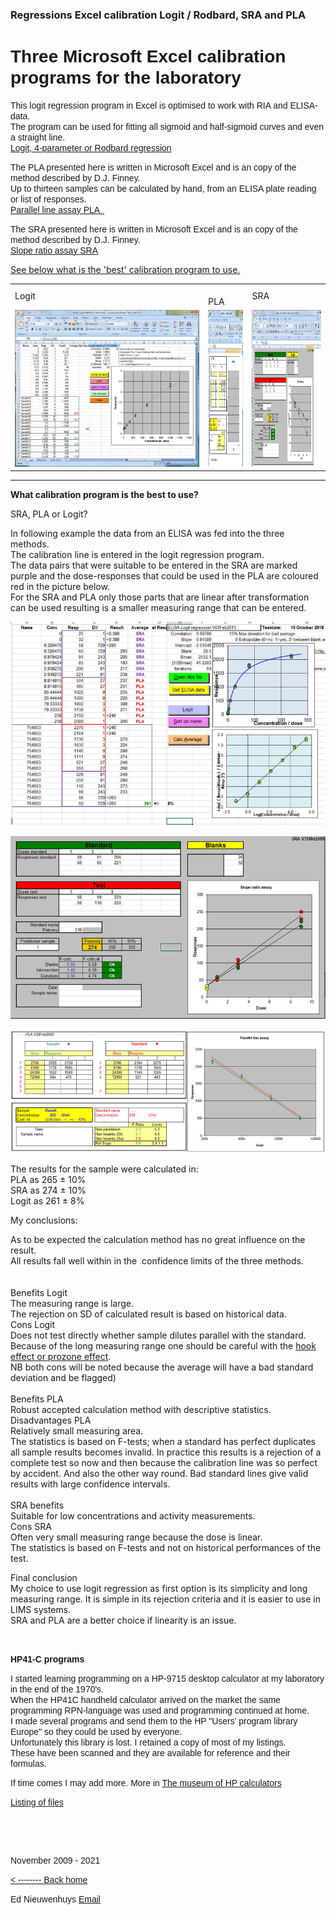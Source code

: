 
### Regressions Excel calibration Logit / Rodbard, SRA and PLA

<div class=Section1>

<h1><font face="Verdana, Arial, Helvetica, sans-serif">Three Microsoft Excel calibration programs for the laboratory</font></h1>

<p><span class="style1" lang=EN-GB><font face="Verdana, Arial, Helvetica, sans-serif">This
      logit regression program in Excel is optimised to work with RIA and ELISA-data. </font></span><font face="Verdana, Arial, Helvetica, sans-serif"><span class="style1" lang=EN-GB><br>
The program can be used for fitting all sigmoid and half-sigmoid curves and even
a straight line.<br>
    </span></font><font face="Verdana, Arial, Helvetica, sans-serif"><a href="Logit/Logit.htm">Logit,
  4-parameter or Rodbard regression</a></font></p>
<p><span class="style1" lang=EN-GB><font face="Verdana, Arial, Helvetica, sans-serif">The
      PLA presented here is written in Microsoft Excel and is an copy of the
  method described by D.J. Finney.<br>
  Up to thirteen samples can be calculated </font></span><span class="style1" lang=EN-GB><font face="Verdana, Arial, Helvetica, sans-serif">by hand, from an ELISA plate reading or list of responses. <br>
  </font></span><font face="Verdana, Arial, Helvetica, sans-serif"><a href="PLA/PLA.htm">Parallel
  line assay PLA  </a></font></p>
<p><span class="style1" lang=EN-GB><font face="Verdana, Arial, Helvetica, sans-serif">The
      SRA presented here is written in Microsoft Excel and is an copy of the
  method described by D.J. Finney.<br>
</font></span><font face="Verdana, Arial, Helvetica, sans-serif"><a href="SRA/SRA.htm">Slope ratio assay SRA</a></font></p>
	<p class="auto-style1">
	<a href="#What_calibration_program_is_the_best_to_use">See below what is the 
	'best' calibration program to use.</a></p>
<table border="0" width="1024">
  <tr>
    <td width="1018" height="31" class="auto-style9" style="width: -1018">L<span class="auto-style8" lang=EN-GB>ogit</span></td>
    <td height="31" class="auto-style9" style="width: 97px">&nbsp;&nbsp;&nbsp;&nbsp;&nbsp;&nbsp;&nbsp;&nbsp;&nbsp;&nbsp;&nbsp; 
	PLA</td>
    <td width="1018" height="31" class="auto-style9" style="width: 339px">SRA</td>
  </tr>
  <tr>
    <td width="1018" height="31" style="width: -1018"><font face="Verdana, Arial, Helvetica, sans-serif"><a href="Logit/Logit.htm"><img src="Logit/logit-example.jpg" width="330" height="251" border="0"></a></font></td>
    <td height="31" style="width: 97px">
	<font face="Verdana, Arial, Helvetica, sans-serif"><a href="PLA/PLA.htm"><img src="PLA/PLA-example.jpg" width="330" height="251" border="0"></a></font></td>
    <td width="1018" height="31" style="width: 339px">
	<font face="Verdana, Arial, Helvetica, sans-serif"><a href="SRA/SRA.htm"><img src="SRA/SRA-example.jpg" width="330" height="250" border="0"></a></font></td>
  </tr>
</table>
<hr>
<p class="auto-style2"><strong>
<a name="What_calibration_program_is_the_best_to_use">What calibration program 
is the best to use?</a></strong></p>
	<p class="auto-style7" style="mso-ascii-font-family: Arial; mso-fareast-font-family: +mj-ea; mso-bidi-font-family: Arial; mso-ascii-theme-font: major-latin; mso-fareast-theme-font: major-fareast; mso-bidi-theme-font: major-bidi; mso-color-index: 3; language: nl; mso-style-textfill-type: solid; mso-style-textfill-fill-themecolor: text2; mso-style-textfill-fill-color: #FFFF99; mso-style-textfill-fill-alpha: 100.0%">
	SRA, PLA or Logit?</p>
	<p class="auto-style1">In following example the data from an ELISA was fed 
	into the three methods.<br>The calibration line is entered in the logit 
	regression program. <br>The data pairs that were suitable to be entered in 
	the SRA are marked purple and the dose-responses that could be used in the 
	PLA are coloured red in the picture below.<br>For the SRA and PLA only those 
	parts that are linear after transformation can be used resulting is a 
	smaller measuring range that can be entered.</p>
	<p class="auto-style1"><img alt="Logit,PLA or SRA" src="img3.jpg"></p>
	<p class="auto-style1"><img alt="SRA" src="img4.jpg"></p>
	<p class="auto-style1"><img alt="PLa" src="img5.jpg"></p>
	<p class="auto-style1">The results for the sample were calculated in:<br>PLA 
	as 265 ± 10%<br>SRA as 274 ± 10%<br>Logit as 261 ± 8%<br></p>
	<p class="auto-style5">My conclusions:</p>
	<p class="auto-style1">As to be expected the calculation method has no great 
	influence on the result. <br>All results fall well within in the&nbsp; 
	confidence limits of the three methods.<br><br><br>
	<span class="auto-style3">Benefits Logit</span><br>The measuring range is 
	large. <br>The rejection on SD of calculated result is based on historical 
	data.<br><span class="auto-style4">Cons Logit</span><br>Does not test 
	directly whether sample dilutes parallel with the standard. <br>Because of 
	the long measuring range one should be careful with the
	<a href="https://en.wikipedia.org/wiki/Hook_effect">hook effect or prozone 
	effect</a>.<br>NB both cons will be noted because the average will have a 
	bad standard deviation and be flagged) <br><br><span class="auto-style3">
	Benefits PLA</span><br>Robust accepted calculation method with descriptive 
	statistics.<br><span class="auto-style4">Disadvantages PLA</span><br>
	Relatively small measuring area. <br>The statistics is based on F-tests; 
	when a standard has perfect duplicates all sample results becomes invalid. 
	In practice this results is a rejection of a complete test so now and then 
	because the calibration line was so perfect by accident. And also the other 
	way round. Bad standard lines give valid results with large confidence 
	intervals.<br><br><span class="auto-style3">SRA benefits</span><br>Suitable 
	for low concentrations and activity measurements.<br>
	<span class="auto-style4">Cons SRA</span><br>Often very small measuring 
	range because the dose is linear.<br>The statistics is based on F-tests and 
	not on historical performances of the test.</p>
	<p class="auto-style1"><span class="auto-style3">Final conclusion</span><br>
	My choice to use logit regression as first option is its simplicity and long 
	measuring range. It is simple in its rejection criteria and it is easier to 
	use in LIMS systems.<br>SRA and PLA are a better choice if linearity is an 
	issue. </p>
	<p class="auto-style1">&nbsp;</p>
<p><font face="Verdana, Arial, Helvetica, sans-serif"><strong>HP41-C programs </strong></font></p>
<p><font face="Verdana, Arial, Helvetica, sans-serif">I started learning programming
    on a HP-9715 desktop calculator at my laboratory in the end of the 1970's. <br>
  When the HP41C handheld calculator arrived on the market the same programming
  RPN-language was used and programming continued at home.<br>
  I made several programs and send them to the HP &quot;Users' program library
  Europe&quot; so
  they could be used by everyone. <br>
  Unfortunately this library is lost.
  I retained a copy of most of my listings.<br>
  These have been 
  scanned and they are available for reference and their formulas.</font></p>
<p><font face="Verdana, Arial, Helvetica, sans-serif">If time comes I may
    add more. More in <a href="http://www.hpmuseum.org/">The museum of HP calculators</a> </font></p>
<p><font face="Verdana, Arial, Helvetica, sans-serif"><a href="HP41Cprograms/">Listing of files</a> </font></p>
	<p class="auto-style1">&nbsp;</p>
	<p class="auto-style1">&nbsp;</p>
<p><font face="Verdana, Arial, Helvetica, sans-serif">November 2009 - 2021</font></p>
<p><font face="Verdana, Arial, Helvetica, sans-serif"><a href="../index.html">&lt; --------
  Back home</a> </font></p>
<p><font face="Verdana, Arial, Helvetica, sans-serif">Ed Nieuwenhuys <a href="../email.html">Email</a> </font></p>
</div>


